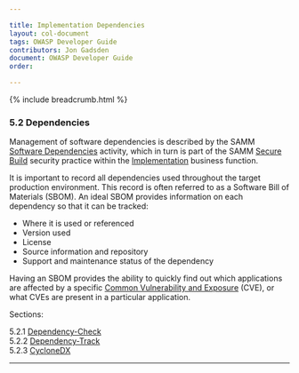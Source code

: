 ```yaml
---

title: Implementation Dependencies
layout: col-document
tags: OWASP Developer Guide
contributors: Jon Gadsden
document: OWASP Developer Guide
order:

---
```


{% include breadcrumb.html %}

### 5.2 Dependencies

Management of software dependencies is described by the SAMM [Software Dependencies][sammisbsd] activity,
which in turn is part of the SAMM [Secure Build][sammisb] security practice
within the [Implementation][sammi] business function.

It is important to record all dependencies used throughout the target production environment.
This record is often referred to as a Software Bill of Materials (SBOM).
An ideal SBOM provides information on each dependency so that it can be tracked:

* Where it is used or referenced
* Version used
* License
* Source information and repository
* Support and maintenance status of the dependency

Having an SBOM provides the ability to quickly find out which applications are affected by a specific
[Common Vulnerability and Exposure][cve] (CVE), or what CVEs are present in a particular application.

Sections:

5.2.1 [Dependency-Check](#dependency-check)  
5.2.2 [Dependency-Track](#dependency-track)  
5.2.3 [CycloneDX](#cyclonedx)  

----

[cve]: https://cve.mitre.org/
[sammi]: https://owaspsamm.org/model/implementation/
[sammisb]: https://owaspsamm.org/model/implementation/secure-build/
[sammisbsd]: https://owaspsamm.org/model/implementation/secure-build/stream-b/

